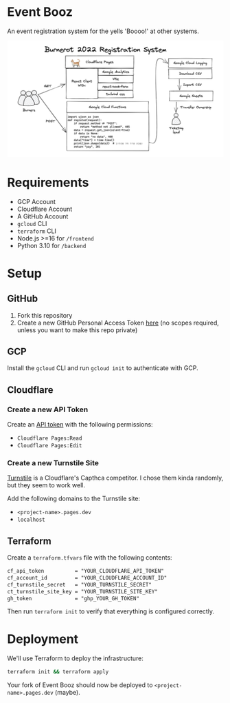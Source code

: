 # Event Booz

An event registration system for the yells 'Boooo!' at other systems.

![architecture](docs/arch.jpeg)

# Requirements

* GCP Account
* Cloudflare Account
* A GitHub Account
* `gcloud` CLI
* `terraform` CLI
* Node.js >=16 for `/frontend`
* Python 3.10 for `/backend`

# Setup

## GitHub

1. Fork this repository
2. Create a new GitHub Personal Access Token [here][gh-token] (no scopes required, unless you want to make this repo private)

## GCP

Install the `gcloud` CLI and run `gcloud init` to authenticate with GCP.

## Cloudflare

### Create a new API Token

Create an [API token][cf-token] with the following permissions:

* `Cloudflare Pages:Read`
* `Cloudflare Pages:Edit`

### Create a new Turnstile Site

[Turnstile][cf-turnstile] is a Cloudflare's Capthca competitor. I chose them kinda randomly, but they seem to work well.

Add the following domains to the Turnstile site:

* `<project-name>.pages.dev`
* `localhost`

## Terraform

Create a `terraform.tfvars` file with the following contents:

```hcl
cf_api_token          = "YOUR_CLOUDFLARE_API_TOKEN"
cf_account_id         = "YOUR_CLOUDFLARE_ACCOUNT_ID"
cf_turnstile_secret   = "YOUR_TURNSTILE_SECRET"
ct_turnstile_site_key = "YOUR_TURNSTILE_SITE_KEY"
gh_token              = "ghp_YOUR_GH_TOKEN"
```

Then run `terraform init` to verify that everything is configured correctly.

# Deployment

We'll use Terraform to deploy the infrastructure:

```bash
terraform init && terraform apply
```

Your fork of Event Booz should now be deployed to `<project-name>.pages.dev` (maybe).

[cf-token]: https://developers.cloudflare.com/fundamentals/api/get-started/create-token/

[cf-turnstile]: https://developers.cloudflare.com/turnstile/

[gh-token]: https://github.com/settings/tokens/new?description=Event%20Booz%20(no%20scope%20required)
